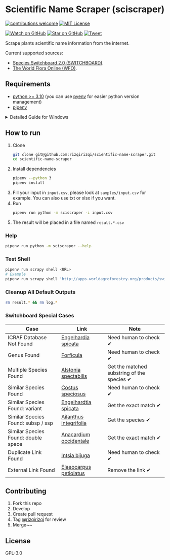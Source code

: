 # Scientific Name Scraper (sciscraper)

[![contributions welcome][contrib-badge]][contrib-url]
[![MIT License][license-badge]][license-url]

[![Watch on GitHub][github-watch-badge]][github-watch]
[![Star on GitHub][github-star-badge]][github-star]
[![Tweet][twitter-badge]][twitter]

Scrape plants scientific name information from the internet.

Current supported sources:
- [Species Switchboard 2.0 (SWITCHBOARD)](http://apps.worldagroforestry.org/products/switchboard).
- [The World Flora Online (WFO)](http://www.worldfloraonline.org/).

## Requirements
- [python >= 3.10](https://www.python.org/downloads/) (you can use [pyenv](https://github.com/pyenv/pyenv) for easier python version management)
- [pipenv](https://github.com/pypa/pipenv)

<details>
   <summary>Detailed Guide for Windows</summary>

   1. Download python from https://www.python.org/downloads/
   2. Install python, follow the instruction
   3. Press Win button (something like window icon on keyboard), search "env", then open `Edit the system environment variables`
   4. Click Environment Variables
   5. On `System Variables` section, edit the `Path` key
   6. Add these paths using the `New` button:
      ```
      # Please replace the username with your windows username, you can see it in C:\Users folder
      # Please replace the python version with your installed python version
      C:\Users\<YOUR_USERNAME>\AppData\Local\Programs\Python\Python310
      C:\Users\<YOUR_USERNAME>\AppData\Local\Programs\Python\Python310\Scripts
      C:\Users\<YOUR_USERNAME>\AppData\Roaming\Python\Python310\Scripts
      ```
   7. Click OK, then OK
   8. Open cmd, then type `python --version`, then it should respond with the python version.
   9. Type `pip3 install --user pipenv`, then it should install pipenv, make sure it's successfully installed.
   10. Type `pipenv --version`, then it should respond with the pipenv version.
   11. Done! You can continue follow the guide in the "How to run" section.
</details>


## How to run
1. Clone
   ```sh
   git clone git@github.com:rizqirizqi/scientific-name-scraper.git
   cd scientific-name-scraper
   ```
2. Install dependencies
   ```sh
   pipenv --python 3
   pipenv install
   ```
3. Fill your input in `input.csv`, please look at `samples/input.csv` for example. You can also use txt or xlsx if you want.
4. Run
   ```sh
   pipenv run python -m sciscraper -i input.csv
   ```
5. The result will be placed in a file named `result.*.csv`

### Help
```sh
pipenv run python -m sciscraper --help
```

### Test Shell
```sh
pipenv run scrapy shell <URL>
# Example
pipenv run scrapy shell 'http://apps.worldagroforestry.org/products/switchboard/index.php/species_search/Acacia%20abyssinica'
```

### Cleanup All Default Outputs
```sh
rm result.* && rm log.*
```

### Switchboard Special Cases
| Case | Link | Note |
|---|---|---|
| ICRAF Database Not Found | [Engelhardia spicata](http://apps.worldagroforestry.org/products/switchboard/index.php/species_search/Engelhardia%20spicata) | Need human to check ✔ |
| Genus Found | [Forficula](http://apps.worldagroforestry.org/products/switchboard/index.php/species_search/Forficula) | Need human to check ✔ |
| Multiple Species Found | [Alstonia spectabilis](http://apps.worldagroforestry.org/products/switchboard/index.php/species_search/Alstonia%20spectabilis) | Get the matched substring of the species ✔ |
| Similar Species Found | [Costus speciosus](http://apps.worldagroforestry.org/products/switchboard/index.php/species_search/Costus%20speciosus) | Need human to check ✔ |
| Similar Species Found: variant | [Engelhardtia spicata](http://apps.worldagroforestry.org/products/switchboard/index.php/species_search/Engelhardtia%20spicata) | Get the exact match ✔ |
| Similar Species Found: subsp / ssp | [Ailanthus integrifolia](http://apps.worldagroforestry.org/products/switchboard/index.php/species_search/Ailanthus%20integrifolia) | Get the species ✔ |
| Similar Species Found: double space | [Anacardium occidentale](http://apps.worldagroforestry.org/products/switchboard/index.php/species_search/Anacardium%20occidentale) | Get the exact match ✔ |
| Duplicate Link Found | [Intsia bijuga](http://apps.worldagroforestry.org/products/switchboard/index.php/species_search/Intsia%20bijuga) | Need human to check ✔ |
| External Link Found | [Elaeocarpus petiolatus](http://apps.worldagroforestry.org/products/switchboard/index.php/species_search/Elaeocarpus%20petiolatus) | Remove the link ✔ |

## Contributing
1. Fork this repo
2. Develop
3. Create pull request
4. Tag [@rizqirizqi](https://github.com/rizqirizqi) for review
5. Merge~~

## License

GPL-3.0

[contrib-badge]: https://img.shields.io/badge/contributions-welcome-brightgreen.svg?style=flat-square
[contrib-url]: https://github.com/rizqirizqi/scientific-name-scraper/issues
[license-badge]: https://img.shields.io/npm/l/webpconvert.svg?style=flat-square
[license-url]: https://github.com/rizqirizqi/webpconvert/blob/master/LICENSE

[github-watch-badge]: https://img.shields.io/github/watchers/rizqirizqi/scientific-name-scraper.svg?style=social
[github-watch]: https://github.com/rizqirizqi/scientific-name-scraper/watchers
[github-star-badge]: https://img.shields.io/github/stars/rizqirizqi/scientific-name-scraper.svg?style=social
[github-star]: https://github.com/rizqirizqi/scientific-name-scraper/stargazers
[twitter]: https://twitter.com/intent/tweet?text=Scrape%20plants%20scientific%20name%20information%20from%20Agroforestry%20Species%20Switchboard%202.0.%20https%3A%2F%2Fgithub.com%2Frizqirizqi%2Fscientific-name-scraper
[twitter-badge]: https://img.shields.io/twitter/url/https/github.com/rizqirizqi/scientific-name-scraper.svg?style=social
